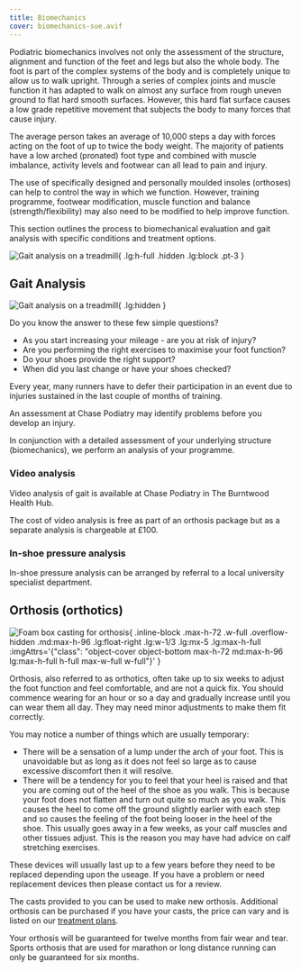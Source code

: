 ```yaml
---
title: Biomechanics
cover: biomechanics-sue.avif
---
```


Podiatric biomechanics involves not only the assessment of the structure, alignment and function of the feet and legs
but also the whole body. The foot is part of the complex systems of the body and is completely unique to allow us to
walk upright.
Through a series of complex joints and muscle function it has adapted to walk on almost any surface from rough uneven
ground to flat hard smooth surfaces. However, this hard flat surface causes a low grade repetitive movement that
subjects the body to many forces that cause injury.

The average person takes an average of 10,000 steps a day with forces acting on the foot of up to twice the body weight.
The majority of patients have a low arched (pronated) foot type and combined with muscle imbalance, activity levels and
footwear can all lead to pain and injury.

The use of specifically designed and personally moulded insoles (orthoses) can help to control the way in which we
function. However, training programme, footwear modification, muscle function and balance (strength/flexibility) may
also need to be modified to help improve function.

This section outlines the process to biomechanical evaluation and gait analysis with specific conditions and treatment
options.

<div class="grid lg:grid-flow-col lg:gap-5">

![Gait analysis on a treadmill](biomechanics-treadmill.avif){
.lg:h-full .hidden .lg:block .pt-3
}

<div class="min-w-2/3">

## Gait Analysis

![Gait analysis on a treadmill](biomechanics-treadmill.avif){
.lg:hidden
}

Do you know the answer to these few simple questions?

* As you start increasing your mileage - are you at risk of injury?
* Are you performing the right exercises to maximise your foot function?
* Do your shoes provide the right support?
* When did you last change or have your shoes checked?

Every year, many runners have to defer their participation in an event due to injuries sustained in the last couple of
months of training.

An assessment at Chase Podiatry may identify problems before you develop an injury.

In conjunction with a detailed assessment of your underlying structure (biomechanics), we perform an analysis of your
programme.

### Video analysis

Video analysis of gait is available at Chase Podiatry in The Burntwood Health Hub.

The cost of video analysis is free as part of an orthosis package but as a separate analysis is chargeable at £100.

### In-shoe pressure analysis

In-shoe pressure analysis can be arranged by referral to a local university specialist department.

</div>
</div>

## Orthosis (orthotics)

![Foam box casting for orthosis](biomechanics-sue-casting.avif){ 
.inline-block .max-h-72 .w-full .overflow-hidden
.md:max-h-96
.lg:float-right .lg:w-1/3 .lg:mx-5 .lg:max-h-full
:imgAttrs='{"class": "object-cover object-bottom max-h-72 md:max-h-96 lg:max-h-full h-full max-w-full w-full"}'
}

Orthosis, also referred to as orthotics, often take up to six weeks to adjust the foot function and feel comfortable,
and are not a quick fix. You should commence wearing for an hour or so a day and gradually increase until you can wear
them all day. They may need minor adjustments to make them fit correctly.

You may notice a number of things which are usually temporary:

* There will be a sensation of a lump under the arch of your foot. This is unavoidable but as long as it does not feel
  so large as to cause excessive discomfort then it will resolve.
* There will be a tendency for you to feel that your heel is raised and that you are coming out of the heel of the shoe
  as you walk. This is because your foot does not flatten and turn out quite so much as you walk. This causes the heel
  to come off the ground slightly earlier with each step and so causes the feeling of the foot being looser in the heel
  of the shoe. This usually goes away in a few weeks, as your calf muscles and other tissues adjust. This is the reason
  you may have had advice on calf stretching exercises.

These devices will usually last up to a few years before they need to be replaced depending upon the useage. If you have
a problem or need replacement devices then please contact us for a review.

The casts provided to you can be used to make new orthosis. Additional orthosis can be purchased if you have your casts,
the price can vary and is listed on our [treatment plans](/about/treatment-plans/).

Your orthosis will be guaranteed for twelve months from fair wear and tear. Sports orthosis that are used for marathon
or long distance running can only be guaranteed for six months.
